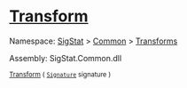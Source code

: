 # [Transform](./AddVector-100663609.md)

Namespace: [SigStat]() > [Common](./../../README.md) > [Transforms](./../README.md)

Assembly: SigStat.Common.dll

<sub>[Transform](./AddVector-100663609.md) ( [`Signature`](./../../Signature.md) signature )         </sub>
